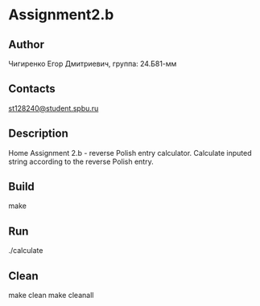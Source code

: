 # Assignment2.b
## Author
Чигиренко Егор Дмитриевич, группа: 24.Б81-мм
## Contacts
st128240@student.spbu.ru
## Description
Home Assignment 2.b - reverse Polish entry calculator. Calculate inputed string according to the reverse Polish entry.
## Build
make
## Run
./calculate
## Clean
make clean
make cleanall
